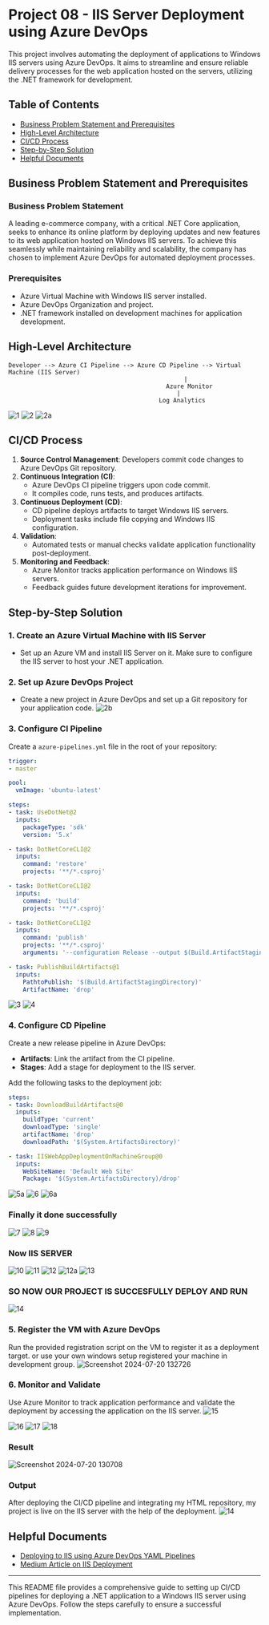 
# Project 08 - IIS Server Deployment using Azure DevOps

This project involves automating the deployment of applications to Windows IIS servers using Azure DevOps. It aims to streamline and ensure reliable delivery processes for the web application hosted on the servers, utilizing the .NET framework for development.

## Table of Contents
- [Business Problem Statement and Prerequisites](#business-problem-statement-and-prerequisites)
- [High-Level Architecture](#high-level-architecture)
- [CI/CD Process](#cicd-process)
- [Step-by-Step Solution](#step-by-step-solution)
- [Helpful Documents](#helpful-documents)

## Business Problem Statement and Prerequisites

### Business Problem Statement
A leading e-commerce company, with a critical .NET Core application, seeks to enhance its online platform by deploying updates and new features to its web application hosted on Windows IIS servers. To achieve this seamlessly while maintaining reliability and scalability, the company has chosen to implement Azure DevOps for automated deployment processes.

### Prerequisites
- Azure Virtual Machine with Windows IIS server installed.
- Azure DevOps Organization and project.
- .NET framework installed on development machines for application development.

## High-Level Architecture
```plaintext
Developer --> Azure CI Pipeline --> Azure CD Pipeline --> Virtual Machine (IIS Server)
                                                 |
                                            Azure Monitor
                                               |
                                          Log Analytics

```
![1](https://github.com/user-attachments/assets/4d59a7e7-37df-4e10-947a-99fa9df68809)
![2](https://github.com/user-attachments/assets/7f498a40-46cc-4086-b26e-b414624592cf)
![2a](https://github.com/user-attachments/assets/1ee7471d-ce40-48b9-8c54-a9b4ce68e3ca)

## CI/CD Process
1. **Source Control Management**: Developers commit code changes to Azure DevOps Git repository.
2. **Continuous Integration (CI)**:
    - Azure DevOps CI pipeline triggers upon code commit.
    - It compiles code, runs tests, and produces artifacts.
3. **Continuous Deployment (CD)**:
    - CD pipeline deploys artifacts to target Windows IIS servers.
    - Deployment tasks include file copying and Windows IIS configuration.
4. **Validation**:
    - Automated tests or manual checks validate application functionality post-deployment.
5. **Monitoring and Feedback**:
    - Azure Monitor tracks application performance on Windows IIS servers.
    - Feedback guides future development iterations for improvement.

## Step-by-Step Solution

### 1. Create an Azure Virtual Machine with IIS Server
- Set up an Azure VM and install IIS Server on it. Make sure to configure the IIS server to host your .NET application.

### 2. Set up Azure DevOps Project
- Create a new project in Azure DevOps and set up a Git repository for your application code.
![2b](https://github.com/user-attachments/assets/3ed0c9e7-abf8-46ac-b485-6afe279b0a83)

### 3. Configure CI Pipeline
Create a `azure-pipelines.yml` file in the root of your repository:
```yaml
trigger:
- master

pool:
  vmImage: 'ubuntu-latest'

steps:
- task: UseDotNet@2
  inputs:
    packageType: 'sdk'
    version: '5.x'

- task: DotNetCoreCLI@2
  inputs:
    command: 'restore'
    projects: '**/*.csproj'

- task: DotNetCoreCLI@2
  inputs:
    command: 'build'
    projects: '**/*.csproj'

- task: DotNetCoreCLI@2
  inputs:
    command: 'publish'
    projects: '**/*.csproj'
    arguments: '--configuration Release --output $(Build.ArtifactStagingDirectory)'

- task: PublishBuildArtifacts@1
  inputs:
    PathtoPublish: '$(Build.ArtifactStagingDirectory)'
    ArtifactName: 'drop'
```
![3](https://github.com/user-attachments/assets/36d9f9f5-14f9-4a16-9607-1595633bfad2)
![4](https://github.com/user-attachments/assets/940e6bfb-8ed4-4aac-8da0-0fbe7467983f)


### 4. Configure CD Pipeline
Create a new release pipeline in Azure DevOps:
- **Artifacts**: Link the artifact from the CI pipeline.
- **Stages**: Add a stage for deployment to the IIS server.

Add the following tasks to the deployment job:
```yaml
steps:
- task: DownloadBuildArtifacts@0
  inputs:
    buildType: 'current'
    downloadType: 'single'
    artifactName: 'drop'
    downloadPath: '$(System.ArtifactsDirectory)'

- task: IISWebAppDeploymentOnMachineGroup@0
  inputs:
    WebSiteName: 'Default Web Site'
    Package: '$(System.ArtifactsDirectory)/drop'
```
![5a](https://github.com/user-attachments/assets/1414d51d-d58c-44f5-809d-e4dd3a9f4ae9)
![6](https://github.com/user-attachments/assets/de69ff12-ffbd-4c8c-a880-678f84128455)
![6a](https://github.com/user-attachments/assets/6fd4186a-1518-4d42-9bc3-0f20839dbb5c)
###  Finally it done successfully
![7](https://github.com/user-attachments/assets/3c5a560c-6edb-4277-8db5-d3a8f4694cd7)
![8](https://github.com/user-attachments/assets/f2c3f5da-d4bd-46dd-9ac7-e77df9de2e11)
![9](https://github.com/user-attachments/assets/fd09d07f-6e62-4b3b-a3d9-12f61f2569a6)
### Now IIS SERVER 
![10](https://github.com/user-attachments/assets/0db817bb-4eed-4c23-9af3-109ef323c228)
![11](https://github.com/user-attachments/assets/079c7206-0e6a-42fd-9e69-ada4a3fe7224)
![12](https://github.com/user-attachments/assets/0532945b-46f4-401e-bee6-633aae4d911e)
![12a](https://github.com/user-attachments/assets/fbbf70e3-97d2-4386-936d-ba94e65fba14)
![13](https://github.com/user-attachments/assets/bb694025-2f15-43dc-9103-6b30c9c984a4)

###  SO NOW OUR PROJECT IS SUCCESFULLY DEPLOY AND RUN 

![14](https://github.com/user-attachments/assets/66cd42d1-92f4-4c89-a300-4c392d1c1eca)

### 5. Register the VM with Azure DevOps
Run the provided registration script on the VM to register it as a deployment target.
or use your own windows setup registered your machine in development group.
![Screenshot 2024-07-20 132726](https://github.com/user-attachments/assets/047f6a3a-cd65-492b-91a3-8cdbc3bc15e0)


### 6. Monitor and Validate
Use Azure Monitor to track application performance and validate the deployment by accessing the application on the IIS server.
![15](https://github.com/user-attachments/assets/b2532f02-ebd9-45aa-b961-35e664925668)

![16](https://github.com/user-attachments/assets/78682789-ba15-4e9e-b42a-ac65c6f3725f)
![17](https://github.com/user-attachments/assets/d676121f-20bd-4a79-a59c-061ba39bb3ce)
![18](https://github.com/user-attachments/assets/eee5d5c6-f341-47b4-9347-3e54cf07e280)

### Result 

![Screenshot 2024-07-20 130708](https://github.com/user-attachments/assets/fcea6378-6bde-4552-8b2e-6c11425e35d3)

### Output
After deploying the CI/CD pipeline and integrating my HTML repository, my project is live on the IIS server with the help of the deployment.
![14](https://github.com/user-attachments/assets/a81ca78b-e344-4953-b3b2-6b55569bcc3e)

## Helpful Documents
- [Deploying to IIS using Azure DevOps YAML Pipelines](https://learn.microsoft.com/en-us/azure/devops/pipelines/release/deploy-webdeploy-iis-deploygroups?view=azure-devops&tabs=net)
- [Medium Article on IIS Deployment](https://medium.com/dvt-engineering/how-to-deploy-to-iis-using-azure-devops-yaml-pipelines-a5987f1b9b78)

---

This README file provides a comprehensive guide to setting up CI/CD pipelines for deploying a .NET application to a Windows IIS server using Azure DevOps. Follow the steps carefully to ensure a successful implementation.
